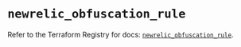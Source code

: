 # `newrelic_obfuscation_rule`

Refer to the Terraform Registry for docs: [`newrelic_obfuscation_rule`](https://registry.terraform.io/providers/newrelic/newrelic/3.34.0/docs/resources/obfuscation_rule).
